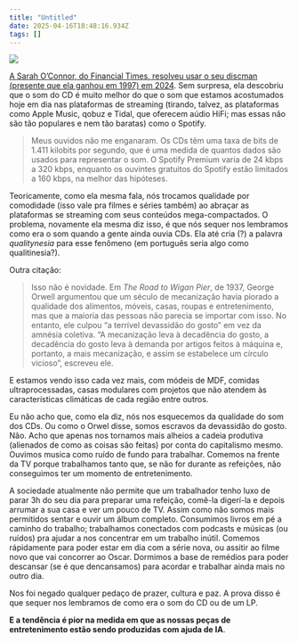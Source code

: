 ```yaml
---
title: "Untitled"
date: 2025-04-16T18:48:16.934Z
tags: []
---
```


![](https://miro.medium.com/v2/resize:fit:720/format:webp/0*whr0uSeGmtI6pglx)

[A Sarah O’Connor, do Financial Times, resolveu usar o seu discman (presente que ela ganhou em 1997) em 2024](https://www.ft.com/content/ebc80373-bd36-4492-b63c-4418177d4081?shareType=nongift). Sem surpresa, ela descobriu que o som do CD é muito melhor do que o som que estamos acostumados hoje em dia nas plataformas de streaming (tirando, talvez, as plataformas como Apple Music, qobuz e Tidal, que oferecem aúdio HiFi; mas essas não são tão populares e nem tão baratas) como o Spotify.

> Meus ouvidos não me enganaram. Os CDs têm uma taxa de bits de 1.411 kilobits por segundo, que é uma medida de quantos dados são usados para representar o som. O Spotify Premium varia de 24 kbps a 320 kbps, enquanto os ouvintes gratuitos do Spotify estão limitados a 160 kbps, na melhor das hipóteses.

Teoricamente, como ela mesma fala, nós trocamos qualidade por comodidade (isso vale pra filmes e séries também) ao abraçar as plataformas se streaming com seus conteúdos mega-compactados. O problema, novamente ela mesma diz isso, é que nós sequer nos lembramos como era o som quando a gente ainda ouvia CDs. Ela até cria (?) a palavra *qualitynesia* para esse fenômeno (em português seria algo como qualitinesia?).

Outra citação:

> Isso não é novidade. Em *The Road to Wigan Pier*, de 1937, George Orwell argumentou que um século de mecanização havia piorado a qualidade dos alimentos, móveis, casas, roupas e entretenimento, mas que a maioria das pessoas não parecia se importar com isso. No entanto, ele culpou “a terrível devassidão do gosto” em vez da amnésia coletiva. “A mecanização leva à decadência do gosto, a decadência do gosto leva à demanda por artigos feitos à máquina e, portanto, a mais mecanização, e assim se estabelece um círculo vicioso”, escreveu ele.

E estamos vendo isso cada vez mais, com módeis de MDF, comidas ultraprocessadas, casas modulares com projetos que não atendem às características climáticas de cada região entre outros.

Eu não acho que, como ela diz, nós nos esquecemos da qualidade do som dos CDs. Ou como o Orwel disse, somos escravos da devassidão do gosto. Não. Acho que apenas nos tornamos mais alheios a cadeia produtiva (alienados de como as coisas são feitas) por conta do capitalismo mesmo. Ouvimos musica como ruído de fundo para trabalhar. Comemos na frente da TV porque trabalhamos tanto que, se não for durante as refeições, não conseguimos ter um momento de entretenimento.

A sociedade atualmente não permite que um trabalhador tenho luxo de parar 3h do seu dia para preparar uma refeição, comê-la digerí-la e depois arrumar a sua casa e ver um pouco de TV. Assim como não somos mais permitidos sentar e ouvir um álbum completo. Consumimos livros em pé a caminho do trabalho; trabalhamos conectados com podcasts e músicas (ou ruídos) pra ajudar a nos concentrar em um trabalho inútil. Comemos rápidamente para poder estar em dia com a série nova, ou assitir ao filme novo que vai concorrer ao Oscar. Dormimos a base de remédios para poder descansar (se é que dencansamos) para acordar e trabalhar ainda mais no outro dia.

Nos foi negado qualquer pedaço de prazer, cultura e paz. A prova disso é que sequer nos lembramos de como era o som do CD ou de um LP.

**E a tendência é pior na medida em que as nossas peças de entretenimento estão sendo produzidas com ajuda de IA**.